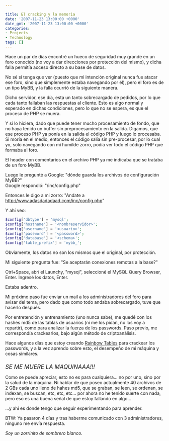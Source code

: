 ```yaml
---

title: El cracking y la memoria
date: '2007-11-23 13:00:00 +0000'
date_gmt: '2007-11-23 13:00:00 +0000'
categories:
- Projects
- Technology
tags: []
---
```


Hace un par de días encontré un hueco de seguridad muy grande en un foro conocido (no voy a dar direcciones por protección del mismo), y dicha falla permitía acceso directo a su base de datos.

No sé si tenga que ver (puesto que mi intención original nunca fue atacar ese foro, sino que simplemente estaba navegando por él), pero el foro es de un tipo MyBB, y la falla ocurrió de la siguiente manera.

Dicho servidor, ese día, esta un tanto sobrecargado de pedidos, por lo que cada tanto fallaban las respuestas al cliente. Esto es algo normal y esperado en dichas condiciones, pero lo que no se espera, es que el proceso de PHP se muera.

Y si lo hiciera, dado que puede tener mucho procesamiento de fondo, que no haya tenido un buffer sin preprocesamiento en la salida. Digamos, que ese proceso PHP ya ponía en la salida el código PHP y luego lo procesaba. Si moría en el medio, entonces el código salía sin pre-procesar, por lo cual yo, solo navegando con mi humilde zorro, podía ver todo el código PHP que formaba al foro.

El header con comentarios en el archivo PHP ya me indicaba que se trataba de un foro MyBB.

Luego le pregunté a Google: "dónde guarda los archivos de configuración MyBB?"<br />Google respondió: "/inc/config.php"

Entonces le digo a mi zorro: "Andate a http://www.adasdadadaad.com/inc/config.php"

Y ahí veo:

```php
$config['dbtype'] = 'mysql';
$config['hostname'] = '<nombreservidor>';
$config['username'] = '<usuario>';
$config['password'] = '<password>';
$config['database'] = '<schema>';
$config['table_prefix'] = 'mybb_';
```

Obviamente, los datos no son los mismos que el original, por protección.

Mi siguiente pregunta fue: "Se aceptarán conexiones remotas a la base?"

Ctrl+Space, abrí el Launchy, "mysql", seleccioné el MySQL Query Browser, Enter. Ingresé los datos, Enter.

Estaba adentro.

Mi próximo paso fue enviar un mail a los administradores del foro para avisar del tema, pero dado que como todo andaba sobrecargado, tuve que hacerlo después.

Por entretención y entrenamiento (uno nunca sabe), me quedé con los hashes md5 de las tablas de usuarios (ni me los pidan, no los voy a repartir), como para analizar la fuerza de los passwords. Paso previo, me correspondía crackearlos, bajo algún método de criptoanálisis.

Hace algunos días que estoy creando [Rainbow Tables](http://en.wikipedia.org/wiki/Rainbow_tables) para crackear los passwords, y a la vez aprendo sobre esto, el desempeño de mi máquina y cosas similares.<br /><span style="font-style:italic;font-size:130%;"><br />SE ME MUERE LA MAQUINAAA!!!</span>

Como se puede apreciar, esto no es para cualquiera... no por uno, sino por la salud de la máquina. Ni hablar de que poseo actualmente 40 archivos de 2 GBs cada uno lleno de hahes md5, que se graban, se leen, se ordenan, se indexan, se buscan, etc, etc, etc... por ahora no he tenido suerte con nada, pero eso es una buena señal de que estoy fallando en algo...

...y ahí es donde tengo que seguir experimentando para aprender.

BTW: Ya pasaron 4 días y tras haberme comunicado con 3 administradores, ninguno me envía respuesta.

_Soy un zorrinito de sombrero blanco._
